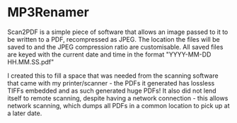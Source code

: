 # MP3Renamer
Scan2PDF is a simple piece of software that allows an image passed to it to be written to a PDF, recompressed as JPEG. 
The location the files will be saved to and the JPEG compression ratio are customisable. All saved files are keyed with the current date and time in the format "YYYY-MM-DD HH.MM.SS.pdf"

I created this to fill a space that was needed from the scanning software that came with my printer/scanner - the PDFs it generated has lossless TIFFs embedded and as such generated huge PDFs! It also did not lend itself to remote scanning, despite having a network connection - this allows network scanning, which dumps all PDFs in a common location to pick up at a later date.
